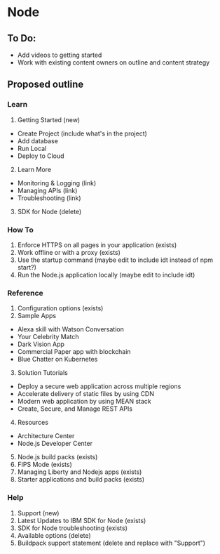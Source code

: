 # Node

## To Do:
* Add videos to getting started
* Work with existing content owners on outline and content strategy


## Proposed outline

### Learn
1. Getting Started (new)
  * Create Project (include what's in the project)
  * Add database
  * Run Local
  * Deploy to Cloud
2. Learn More
  * Monitoring & Logging (link)
  * Managing APIs (link)
  * Troubleshooting (link)
3. SDK for Node (delete)
### How To
1. Enforce HTTPS on all pages in your application (exists)
2. Work offline or with a proxy (exists)
3. Use the startup command (maybe edit to include idt instead of npm start?)
4. Run the Node.js application locally (maybe edit to include idt)
### Reference
1. Configuration options (exists)
2. Sample Apps
  * Alexa skill with Watson Conversation
  * Your Celebrity Match
  * Dark Vision App 
  * Commercial Paper app with blockchain
  * Blue Chatter on Kubernetes
3. Solution Tutorials
  * Deploy a secure web application across multiple regions
  * Accelerate delivery of static files by using CDN
  * Modern web application by using MEAN stack
  * Create, Secure, and Manage REST APIs
4. Resources
  * Architecture Center
  * Node.js Developer Center
5. Node.js build packs (exists)
6. FIPS Mode (exists)
7. Managing Liberty and Nodejs apps (exists)
8. Starter applications and build packs (exists)
### Help
1. Support (new)
2. Latest Updates to IBM SDK for Node (exists)
3. SDK for Node troubleshooting (exists)
4. Available options (delete)
5. Buildpack support statement (delete and replace with "Support")
